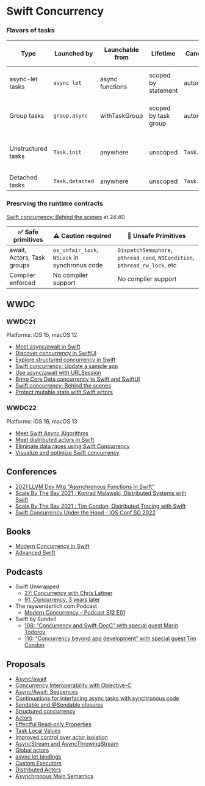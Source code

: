 # Swift Concurrency

### Flavors of tasks

Type               | Launched by     | Launchable from | Lifetime             | Cancellation    | Inherits from origin
-------------------|-----------------|-----------------|----------------------|-----------------|----------------------
async-let tasks    | `async let`     | async functions | scoped by statement  | automatic       | prioprity, task-local values
Group tasks        | `group.async`   | withTaskGroup   | scoped by task group | automatic       | prioprity, task-local values
Unstructured tasks | `Task.init`     | anywhere        | unscoped             | `Task.cancel()` | prioprity, task-local values, actor
Detached tasks     | `Task.detached` | anywhere        | unscoped             | `Task.cancel()` | nothing

### Presrving the runtime contracts

[Swift concurrency: Behind the scenes](https://developer.apple.com/videos/play/wwdc2021/10254/) at 24:40

:white_check_mark: Safe primitives | :warning: Caution required | :no_entry_sign: Unsafe Primitives
-----------------------------------|----------------------------|----------------------------------
await, Actors, Task groups         | `os_unfair_lock`, `NSLock` in synchronus code | `DispatchSemaphore`, `pthread_cond`, `NSCondition`, `pthread_rw_lock`, etc 
Compiler enforced                  | No compiler support        | No compiler support

## WWDC

### WWDC21 

Platforms: iOS 15, macOS 12

- [Meet async/await in Swift](https://developer.apple.com/wwdc21/10132)
- [Discover concurrency in SwiftUI](https://developer.apple.com/videos/play/wwdc2021/10019/)
- [Explore structured concurrency in Swift](https://developer.apple.com/videos/play/wwdc2021/10134/)
- [Swift concurrency: Update a sample app](https://developer.apple.com/videos/play/wwdc2021/10194/)
- [Use async/await with URLSession](https://developer.apple.com/videos/play/wwdc2021/10095/)
- [Bring Core Data concurrency to Swift and SwiftUI](https://developer.apple.com/videos/play/wwdc2021/10017/)
- [Swift concurrency: Behind the scenes](https://developer.apple.com/videos/play/wwdc2021/10254/)
- [Protect mutable state with Swift actors](https://developer.apple.com/videos/play/wwdc2021/10133/)

### WWDC22

Platforms: iOS 16, macOS 13

- [Meet Swift Async Algorithms](https://developer.apple.com/videos/play/wwdc2022/110355/)
- [Meet distributed actors in Swift](https://developer.apple.com/videos/play/wwdc2022/110356/)
- [Eliminate data races using Swift Concurrency](https://developer.apple.com/videos/play/wwdc2022/110351/)
- [Visualize and optimize Swift concurrency](https://developer.apple.com/wwdc22/110350)

## Conferences

- [2021 LLVM Dev Mtg "Asynchronous Functions in Swift"](https://youtu.be/H_K-us4-K7s)
- [Scale By The Bay 2021 : Konrad Malawski, Distributed Systems with Swift](https://youtu.be/7yu6mEq8R2Q)
- [Scale By The Bay 2021 : Tim Condon, Distributed Tracing with Swift](https://www.youtube.com/watch?v=Z2hfW06eyk0)
- [Swift Concurrency Under the Hood - iOS Conf SG 2022](https://www.youtube.com/watch?v=wp5vIVxABFk)

## Books

- [Modern Concurrency in Swift](https://www.raywenderlich.com/books/modern-concurrency-in-swift)
- [Advanced Swift](https://www.objc.io/books/advanced-swift/)

## Podcasts

- Swift Unwrapped
  - [27: Concurrency with Chris Lattner](https://swiftunwrapped.github.io/episodes/409cbdc5/)
  - [91: Concurrency, 3 years later](https://swiftunwrapped.github.io/episodes/spdcC97m/)
- The raywenderlich.com Podcast
  - [Modern Concurrency – Podcast S12 E01](https://www.raywenderlich.com/29460963-modern-concurrency-podcast-s12-e01)
- Swift by Sundell
  - [108: “Concurrency and Swift-DocC” with special guest Marin Todorov](https://swiftbysundell.com/podcast/108/)
  - [110: “Concurrency beyond app development” with special guest Tim Condon](https://swiftbysundell.com/podcast/110/)


## Proposals

- [Async/await](https://github.com/apple/swift-evolution/blob/main/proposals/0296-async-await.md)
- [Concurrency Interoperability with Objective-C](https://github.com/apple/swift-evolution/blob/main/proposals/0297-concurrency-objc.md)
- [Async/Await: Sequences](https://github.com/apple/swift-evolution/blob/main/proposals/0298-asyncsequence.md)
- [Continuations for interfacing async tasks with synchronous code](https://github.com/apple/swift-evolution/blob/main/proposals/0300-continuation.md)
- [Sendable and @Sendable closures](https://github.com/apple/swift-evolution/blob/main/proposals/0302-concurrent-value-and-concurrent-closures.md)
- [Structured concurrency](https://github.com/apple/swift-evolution/blob/main/proposals/0304-structured-concurrency.md)
- [Actors](https://github.com/apple/swift-evolution/blob/main/proposals/0306-actors.md)
- [Effectful Read-only Properties](https://github.com/apple/swift-evolution/blob/main/proposals/0310-effectful-readonly-properties.md)
- [Task Local Values](https://github.com/apple/swift-evolution/blob/main/proposals/0311-task-locals.md)
- [Improved control over actor isolation](https://github.com/apple/swift-evolution/blob/main/proposals/0313-actor-isolation-control.md)
- [AsyncStream and AsyncThrowingStream](https://github.com/apple/swift-evolution/blob/main/proposals/0314-async-stream.md)
- [Global actors](https://github.com/apple/swift-evolution/blob/main/proposals/0316-global-actors.md)
- [async let bindings](https://github.com/apple/swift-evolution/blob/main/proposals/0317-async-let.md)
- [Custom Executors](https://github.com/rjmccall/swift-evolution/blob/custom-executors/proposals/0000-custom-executors.md)
- [Distributed Actors](https://github.com/ktoso/swift-evolution/blob/distributed-revised/proposals/nnnn-distributed-actors.md)
- [Asynchronous Main Semantics](https://github.com/apple/swift-evolution/blob/main/proposals/0323-async-main-semantics.md)


